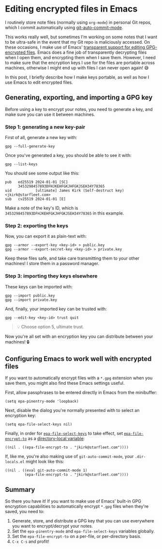 

# Editing encrypted files in Emacs

I routinely store note files (normally using `org-mode`) in personal Git repos, which I commit automatically using [git-auto-commit-mode](https://github.com/ryuslash/git-auto-commit-mode).

This works really well, but sometimes I'm working on some notes that I want to be ultra-safe in the event that my Git repo is maliciously accessed. On these occasions, I make use of Emacs' [transparent support for editing GPG-encrypted files](https://www.gnu.org/software/emacs/manual/html_node/epa/Encrypting_002fdecrypting-gpg-files.html). Emacs does a fine job of transparently decrypting files when I open them, and encrypting them when I save them. However, I need to make sure that the encryption keys I use for the files are portable across machines, otherwise I might end up with files I can never open again! 😅

In this post, I briefly describe how I make keys portable, as well as how I use Emacs to edit encrypted files.


## Generating, exporting, and importing a GPG key

Before using a key to encrypt your notes, you need to generate a key, and make sure you can use it between machines.


### Step 1: generating a new key-pair

First of all, generate a new key with:

    gpg --full-generate-key

Once you've generated a key, you should be able to see it with:

    gpg --list-keys

You should see some output like this:

    pub   ed25519 2024-01-01 [SC]
          3453298457893DFHJKEHFGKJHFGKJSEH34Y78365
    uid           [ultimate] James Kirk (Self-destruct key) <jkirk@starfleet.com>
    sub   cv25519 2024-01-01 [E]

Make a note of the key's ID, which is `3453298457893DFHJKEHFGKJHFGKJSEH34Y78365` in this example.


### Step 2: exporting the keys

Now, you can export it as plain-text with:

    gpg --armor --export-key <key-id> > public.key
    gpg --armor --export-secret-key <key-id> > private.key

Keep these files safe, and take care transmitting them to your other machines! I store them in a password manager.


### Step 3: importing they keys elsewhere

These keys can be imported with:

    gpg --import public.key
    gpg --import private.key

And, finally, your imported key can be trusted with:

    gpg --edit-key <key-id> trust quit

> 💡 Choose option 5, ultimate trust.

Now you're all set with an encryption key you can distribute between your machines! 🔒


## Configuring Emacs to work well with encrypted files

If you want to automatically encrypt files with a `*.gpg` extension when you save them, you might also find these Emacs settings useful.

First, allow passphrases to be entered directly in Emacs from the minibuffer:

    (setq epa-pinentry-mode 'loopback)

Next, disable the dialog you're normally presented with to select an encryption key:

    (setq epa-file-select-keys nil)

Finally, in order for [`epa-file-select-keys`](https://www.gnu.org/software/emacs/manual/html_node/epa/Encrypting_002fdecrypting-gpg-files.html#index-epa_002dfile_002dselect_002dkeys-1) to take effect, set [`epa-file-encrypt-to`](https://www.gnu.org/software/emacs/manual/html_node/epa/Encrypting_002fdecrypting-gpg-files.html#index-epa_002dfile_002dencrypt_002dto) as a [directory-local variable](https://www.gnu.org/software/emacs/manual/html_node/emacs/Directory-Variables.html):

    ((nil . ((epa-file-encrypt-to . "jkirk@starfleet.com"))))

If, like me, you're also making use of `git-auto-commit-mode`, your `.dir-locals.el` might look like this:

    ((nil . ((eval git-auto-commit-mode 1)
             (epa-file-encrypt-to . "jkirk@starfleet.com"))))


## Summary

So there you have it! If you want to make use of Emacs' built-in GPG encryption capabilities to automatically encrypt `*.gpg` files when they're saved, you need to:

1.  Generate, store, and distribute a GPG key that you can use everywhere you want to encrypt/decrypt your notes.
2.  Set the `epa-pinentry-mode` and `epa-file-select-keys` variables globally.
3.  Set the `epa-file-encrypt-to` on a per-file, or per-directory basis.
4.  `C-x C-s` and profit!

